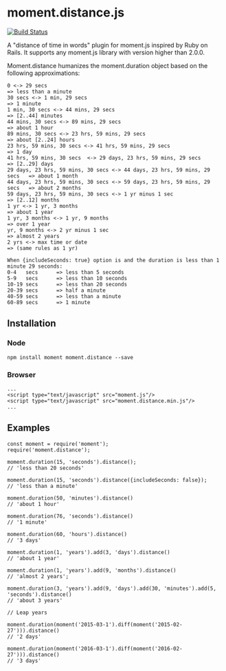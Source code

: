# moment.distance.js

[![Build Status](https://travis-ci.org/SokratisVidros/moment.distance.js.svg?branch=master)](https://travis-ci.org/SokratisVidros/moment.distance.js)

A "distance of time in words" plugin for moment.js inspired by Ruby on Rails. It supports any moment.js library with version higher than 2.0.0.

Moment.distance humanizes the moment.duration object based on the following approximations:

```
0 <-> 29 secs                                                             => less than a minute
30 secs <-> 1 min, 29 secs                                                => 1 minute
1 min, 30 secs <-> 44 mins, 29 secs                                       => [2..44] minutes
44 mins, 30 secs <-> 89 mins, 29 secs                                     => about 1 hour
89 mins, 30 secs <-> 23 hrs, 59 mins, 29 secs                             => about [2..24] hours
23 hrs, 59 mins, 30 secs <-> 41 hrs, 59 mins, 29 secs                     => 1 day
41 hrs, 59 mins, 30 secs  <-> 29 days, 23 hrs, 59 mins, 29 secs           => [2..29] days
29 days, 23 hrs, 59 mins, 30 secs <-> 44 days, 23 hrs, 59 mins, 29 secs   => about 1 month
44 days, 23 hrs, 59 mins, 30 secs <-> 59 days, 23 hrs, 59 mins, 29 secs   => about 2 months
59 days, 23 hrs, 59 mins, 30 secs <-> 1 yr minus 1 sec                    => [2..12] months
1 yr <-> 1 yr, 3 months                                                   => about 1 year
1 yr, 3 months <-> 1 yr, 9 months                                         => over 1 year
yr, 9 months <-> 2 yr minus 1 sec                                         => almost 2 years
2 yrs <-> max time or date                                                => (same rules as 1 yr)

When {includeSeconds: true} option is and the duration is less than 1 minute 29 seconds:
0-4   secs      => less than 5 seconds
5-9   secs      => less than 10 seconds
10-19 secs      => less than 20 seconds
20-39 secs      => half a minute
40-59 secs      => less than a minute
60-89 secs      => 1 minute
```

## Installation

### Node

```npm install moment moment.distance --save```

### Browser

```
...
<script type="text/javascript" src="moment.js"/>
<script type="text/javascript" src="moment.distance.min.js"/>
...
```

## Examples

```
const moment = require('moment');
require('moment.distance');

moment.duration(15, 'seconds').distance();
// 'less than 20 seconds'

moment.duration(15, 'seconds').distance({includeSeconds: false});
// 'less than a minute'

moment.duration(50, 'minutes').distance()
// 'about 1 hour'

moment.duration(76, 'seconds').distance()
// '1 minute'

moment.duration(60, 'hours').distance()
// '3 days'

moment.duration(1, 'years').add(3, 'days').distance()
// 'about 1 year'

moment.duration(1, 'years').add(9, 'months').distance()
// 'almost 2 years';

moment.duration(3, 'years').add(9, 'days').add(30, 'minutes').add(5, 'seconds').distance()
// 'about 3 years'

// Leap years

moment.duration(moment('2015-03-1').diff(moment('2015-02-27'))).distance()
// '2 days'

moment.duration(moment('2016-03-1').diff(moment('2016-02-27'))).distance()
// '3 days'
```
